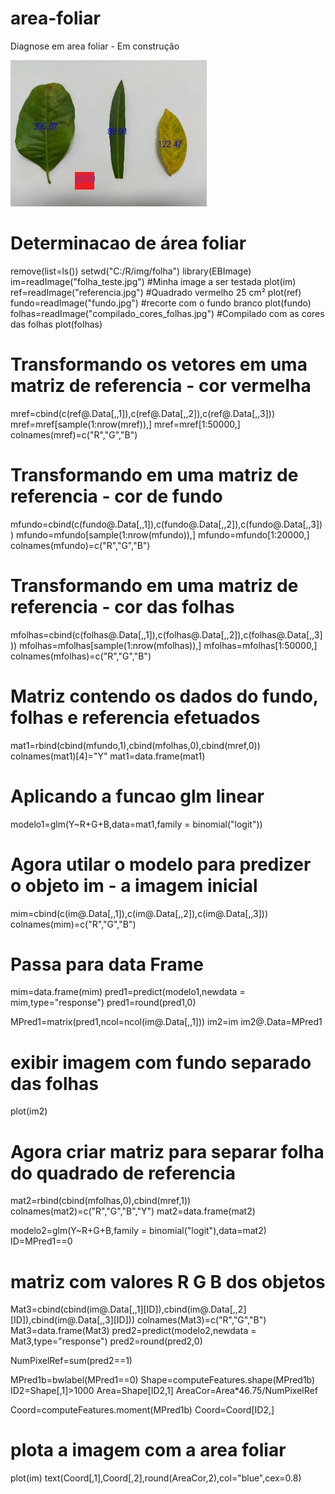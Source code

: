 # area-foliar
Diagnose em area foliar - Em construção

![Screenshot](resultado.jpg)

# Determinacao de área foliar 


remove(list=ls())
setwd("C:/R/img/folha")
library(EBImage)
im=readImage("folha_teste.jpg")      #Minha image a ser testada
plot(im)
ref=readImage("referencia.jpg")      #Quadrado vermelho 25 cm²
plot(ref)
fundo=readImage("fundo.jpg")         #recorte com o fundo branco
plot(fundo)
folhas=readImage("compilado_cores_folhas.jpg")  #Compilado com as cores das folhas
plot(folhas)

# Transformando os vetores em uma matriz de referencia - cor vermelha
mref=cbind(c(ref@.Data[,,1]),c(ref@.Data[,,2]),c(ref@.Data[,,3]))
mref=mref[sample(1:nrow(mref)),]
mref=mref[1:50000,]
colnames(mref)=c("R","G","B")

# Transformando em uma matriz de referencia - cor de fundo
mfundo=cbind(c(fundo@.Data[,,1]),c(fundo@.Data[,,2]),c(fundo@.Data[,,3]))
mfundo=mfundo[sample(1:nrow(mfundo)),]
mfundo=mfundo[1:20000,]
colnames(mfundo)=c("R","G","B")


# Transformando em uma matriz de referencia - cor das folhas
mfolhas=cbind(c(folhas@.Data[,,1]),c(folhas@.Data[,,2]),c(folhas@.Data[,,3]))
mfolhas=mfolhas[sample(1:nrow(mfolhas)),]
mfolhas=mfolhas[1:50000,]
colnames(mfolhas)=c("R","G","B")

# Matriz contendo os dados do fundo, folhas e referencia efetuados
mat1=rbind(cbind(mfundo,1),cbind(mfolhas,0),cbind(mref,0))
colnames(mat1)[4]="Y"
mat1=data.frame(mat1)

# Aplicando a funcao glm linear
modelo1=glm(Y~R+G+B,data=mat1,family = binomial("logit"))

# Agora utilar o modelo para predizer o objeto im - a imagem inicial
mim=cbind(c(im@.Data[,,1]),c(im@.Data[,,2]),c(im@.Data[,,3]))
colnames(mim)=c("R","G","B")

# Passa para data Frame 
mim=data.frame(mim)
pred1=predict(modelo1,newdata = mim,type="response")
pred1=round(pred1,0)

MPred1=matrix(pred1,ncol=ncol(im@.Data[,,1]))
im2=im
im2@.Data=MPred1

# exibir imagem com fundo separado das folhas
plot(im2)

# Agora criar matriz para separar folha do quadrado de referencia
mat2=rbind(cbind(mfolhas,0),cbind(mref,1))
colnames(mat2)=c("R","G","B","Y")
mat2=data.frame(mat2)


modelo2=glm(Y~R+G+B,family = binomial("logit"),data=mat2)
ID=MPred1==0

# matriz com valores R G B dos objetos
Mat3=cbind(cbind(im@.Data[,,1][ID]),cbind(im@.Data[,,2][ID]),cbind(im@.Data[,,3][ID]))
colnames(Mat3)=c("R","G","B")
Mat3=data.frame(Mat3)
pred2=predict(modelo2,newdata = Mat3,type="response")
pred2=round(pred2,0)

NumPixelRef=sum(pred2==1)

MPred1b=bwlabel(MPred1==0)
Shape=computeFeatures.shape(MPred1b)
ID2=Shape[,1]>1000
Area=Shape[ID2,1]
AreaCor=Area*46.75/NumPixelRef


Coord=computeFeatures.moment(MPred1b)
Coord=Coord[ID2,]

# plota a imagem com a area foliar
plot(im)
text(Coord[,1],Coord[,2],round(AreaCor,2),col="blue",cex=0.8)

